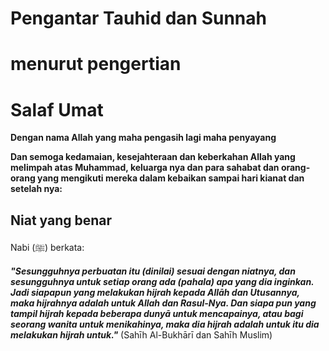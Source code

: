 # Pengantar Tauhid dan Sunnah
# menurut pengertian
# Salaf Umat

**Dengan nama Allah yang maha pengasih lagi maha penyayang**

**Dan semoga kedamaian, kesejahteraan dan keberkahan Allah yang melimpah atas Muhammad, keluarga nya dan para sahabat dan orang-orang yang mengikuti mereka dalam kebaikan sampai hari kianat dan setelah nya:**

## Niat yang benar
Nabi (ﷺ) berkata:

***"Sesungguhnya perbuatan itu (dinilai) sesuai dengan niatnya, dan sesungguhnya untuk setiap orang
ada (pahala) apa yang dia inginkan. Jadi siapapun yang melakukan hijrah kepada Allāh dan
Utusannya, maka hijrahnya adalah untuk Allah dan Rasul-Nya. Dan siapa pun yang tampil
hijrah kepada beberapa dunyā untuk mencapainya, atau bagi seorang wanita untuk menikahinya, maka dia
hijrah adalah untuk itu dia melakukan hijrah untuk."*** (Sahīh Al-Bukhārī dan Sahīh Muslim)
